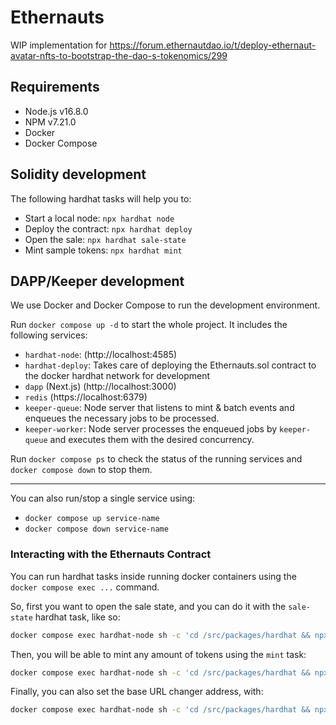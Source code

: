 # Ethernauts

WIP implementation for https://forum.ethernautdao.io/t/deploy-ethernaut-avatar-nfts-to-bootstrap-the-dao-s-tokenomics/299

## Requirements

- Node.js v16.8.0
- NPM v7.21.0
- Docker
- Docker Compose

## Solidity development

The following hardhat tasks will help you to:

- Start a local node: `npx hardhat node`
- Deploy the contract: `npx hardhat deploy`
- Open the sale: `npx hardhat sale-state`
- Mint sample tokens: `npx hardhat mint`

## DAPP/Keeper development

We use Docker and Docker Compose to run the development environment.

Run `docker compose up -d` to start the whole project. It includes the following services:

- `hardhat-node`: (http://localhost:4585)
- `hardhat-deploy`: Takes care of deploying the Ethernauts.sol contract to the docker hardhat network for development
- `dapp` (Next.js) (http://localhost:3000)
- `redis` (https://localhost:6379)
- `keeper-queue`: Node server that listens to mint & batch events and enqueues the necessary jobs to be processed.
- `keeper-worker`: Node server processes the enqueued jobs by `keeper-queue` and executes them with the desired concurrency.

Run `docker compose ps` to check the status of the running services and `docker compose down` to stop them.

---

You can also run/stop a single service using:

- `docker compose up service-name`
- `docker compose down service-name`

### Interacting with the Ethernauts Contract

You can run hardhat tasks inside running docker containers using the `docker compose exec ...` command.

So, first you want to open the sale state, and you can do it with the `sale-state` hardhat task, like so:

```bash
docker compose exec hardhat-node sh -c 'cd /src/packages/hardhat && npx hardhat --network docker sale-state'
```

Then, you will be able to mint any amount of tokens using the `mint` task:

```bash
docker compose exec hardhat-node sh -c 'cd /src/packages/hardhat && npx hardhat --network docker mint'
```

Finally, you can also set the base URL changer address, with:

```bash
docker compose exec hardhat-node sh -c 'cd /src/packages/hardhat && npx hardhat --network docker exec --method setUrlChanger --args ["0x000"]'
```
